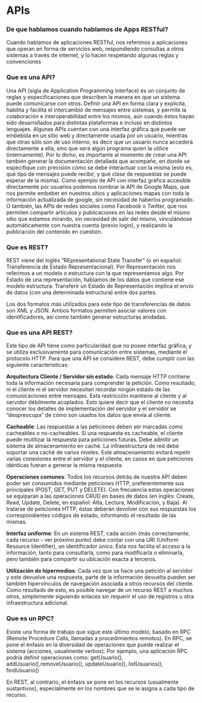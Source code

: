 # APIs

### **De que hablamos cuando hablamos de Apps RESTful?**

Cuando hablamos de aplicaciones RESTful, nos referimos a aplicaciones que operan en forma de servicios web, respondiendo consultas a otros sistemas a través de internet, y lo hacen respetando algunas reglas y convenciones

### **Que es una API?**

Una API (sigla de Application Programming Interface) es un conjunto de reglas y especificaciones que describen la manera en que un sistema puede comunicarse con otros.
Definir una API en forma clara y explícita, habilita y facilita el intercambio de mensajes entre sistemas, y permite la colaboración e interoperabilidad entre los mismos, aún cuando éstos hayan sido desarrollados para distintas plataformas e incluso en distintos lenguajes.
Algunas APIs cuentan con una interfaz gráfica que puede ser embebida en un sitio web y directamente usada por un usuario, mientras que otras sólo son de uso interno, es decir que un usuario nunca accederá directamente a ella, sino que será algún programa quien la utilice (internamente).
Por lo dicho, es importante al momento de crear una API también generar la documentación detallada que acompañe, en donde se especifique con precisión cómo se debe interactuar con la misma (esto es, qué tipo de mensajes puede recibir, y qué clase de respuestas se puede esperar de la misma).
Como ejemplo de API con interfaz gráfica accesible directamente por usuarios podemos nombrar la API de Google Maps, que nos permite embeber en nuestros sitios y aplicaciones mapas con toda la información actualizada de google, sin necesidad de haberlos programado.
O también, las APIs de redes sociales como Facebook o Twitter, que nos permiten compartir artículos y publicaciones en las redes desde el mismo sitio que estamos mirando, sin necesidad de salir del mismo, vinculándose automáticamente con nuestra cuenta (previo login), y realizando la publicación del contenido en cuestión.

### **Que es REST?**

REST viene del inglés “REpresentational State Transfer” (o en español: Transferencia de Estado Representacional).
Por Representación nos referimos a un modelo o estructura con la que representamos algo.
Por Estado de una representación, hablamos de los datos que contiene ese modelo estructura.
Transferir un Estado de Representación implica el envío de datos (con una determinada estructura) entre dos partes.

Los dos formatos más utilizados para este tipo de transferencias de datos son XML y JSON.
Ambos formatos permiten asociar valores con identificadores, así como también generar estructuras anidadas.

### **Que es una API REST?**

Este tipo de API tiene como particularidad que no posee interfaz gráfica, y se utiliza exclusivamente para comunicación entre sistemas, mediante el protocolo HTTP.
Para que una API se considere REST, debe cumplir con las siguiente características:

**Arquitectura Cliente / Servidor sin estado**: Cada mensaje HTTP contiene toda la información necesaria para comprender la petición.
Como resultado, ni el cliente ni el servidor necesitan recordar ningún estado de las
comunicaciones entre mensajes. Esta restricción mantiene al cliente y al servidor débilmente
acoplados. Esto quiere decir que el cliente no necesita conocer los detalles de implementación
del servidor y el servidor se “despreocupa” de cómo son usados los datos que envía al cliente.

**Cacheable**: Las respuestas a las peticiones deben ser marcadas como cacheables o no-cacheables. Si una respuesta es cacheable, el cliente puede reutilizar la respuesta para peticiones futuras. Debe admitir un sistema de almacenamiento en caché. La infraestructura de red debe soportar una caché de varios niveles. Este almacenamiento evitará repetir varias conexiones entre el servidor y el cliente, en casos en que peticiones idénticas fueran a generar la misma respuesta.

**Operaciones comunes**: Todos los recursos detrás de nuestra API deben poder ser consumidos mediante peticiones HTTP, preferentemente sus principales (POST, GET, PUT y DELETE).
Con frecuencia estas operaciones se equiparan a las operaciones CRUD en bases de datos (en inglés: Create, Read, Update, Delete, en español: Alta, Lectura, Modificación, y Baja).
Al tratarse de peticiones HTTP, éstas deberán devolver con sus respuestas los correspondientes códigos de estado, informando el resultado de las mismas.

**Interfaz uniforme**: En un sistema REST, cada acción (más correctamente, cada recurso - ver próximo punto) debe contar con una URI (Uniform Resource Identifier), un identificador único. Ésta nos facilita el acceso a la información, tanto para consultarla, como para modificarla o eliminarla, pero también para compartir su ubicación exacta a terceros.

**Utilización de hipermedios**: Cada vez que se hace una petición al servidor y este devuelve una respuesta, parte de la información devuelta pueden ser también hipervínculos de navegación asociada a otros recursos del cliente. Como resultado de esto, es posible navegar de un recurso REST a muchos otros, simplemente siguiendo enlaces sin requerir el uso de registros u otra infraestructura adicional.

### **Que es un RPC?**

Existe una forma de trabajo que sigue este último modelo, basado en RPC (Remote Procedure Calls, llamadas a procedimientos remotos). En RPC, se pone el énfasis en la diversidad de operaciones que puede realizar el sistema (acciones, usualmente verbos).
Por ejemplo, una aplicación RPC podría definir operaciones como: getUsuario(), addUsuario(),removeUsuario(), updateUsuario(), listUsuarios(), findUsuario()

En REST, al contrario, el énfasis se pone en los recursos (usualmente sustantivos), especialmente en los nombres que se le asigna a cada tipo de recurso.